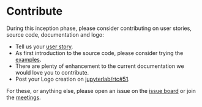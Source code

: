 # Contribute

During this inception phase, please consider contributing on user stories, source code, documentation and logo:

- Tell us your [user story](/about-rtc/user-stories).
- As first introduction to the source code, please consider trying the [examples](/developer/examples).
- There are plenty of enhancement to the current documentation we would love you to contribute.
- Post your Logo creation on [jupyterlab/rtc#51](https://github.com/jupyterlab/rtc/issues/51).

For these, or anything else, please open an issue on the [issue board](https://github.com/jupyterlab/rtc/issues) or join the [meetings](https://github.com/jupyterlab/rtc).
